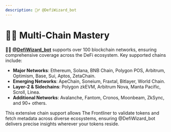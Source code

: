 ```yaml
---
description: 🧙‍♂️ @DefiWizard_bot
---
```


# 🤹‍♀️ Multi-Chain Mastery

🧙‍♂️ [**@DefiWizard\_bot**](https://t.me/DefiWizard_Bot)  supports over 100 blockchain networks, ensuring comprehensive coverage across the DeFi ecosystem. Key supported chains include:

* **Major Networks**: Ethereum, Solana, BNB Chain, Polygon POS, Arbitrum, Optimism, Base, Sui, Aptos, ZetaChain.
* **Emerging Networks**: ApeChain, Soneium, Fraxtal, Bitlayer, World Chain.
* **Layer-2 & Sidechains**: Polygon zkEVM, Arbitrum Nova, Manta Pacific, Scroll, Linea.
* **Additional Networks**: Avalanche, Fantom, Cronos, Moonbeam, ZkSync, and 90+ others.

This extensive chain support allows The Frontliner to validate tokens and fetch metadata across diverse ecosystems, ensuring @DefiWizard\_bot delivers precise insights wherever your tokens reside.
